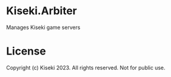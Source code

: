 # Kiseki.Arbiter
Manages Kiseki game servers

# License
Copyright (c) Kiseki 2023. All rights reserved. Not for public use.